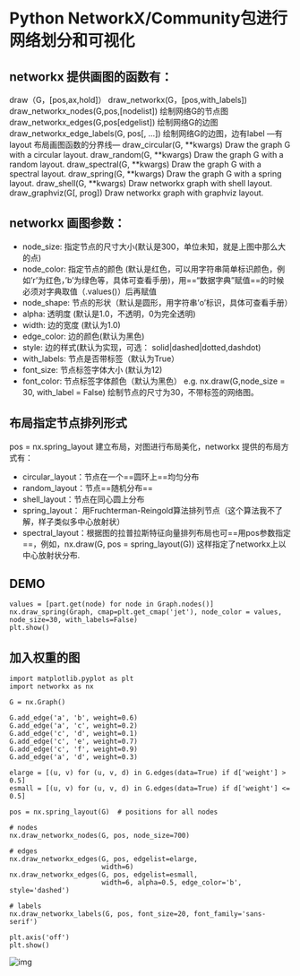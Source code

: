 # Python NetworkX/Community包进行网络划分和可视化

## networkx 提供画图的函数有：

draw（G，[pos,ax,hold]）
draw_networkx(G，[pos,with_labels])
draw_networkx_nodes(G,pos,[nodelist]) 绘制网络G的节点图
draw_networkx_edges(G,pos[edgelist]) 绘制网络G的边图
draw_networkx_edge_labels(G, pos[, …]) 绘制网络G的边图，边有label
—有layout 布局画图函数的分界线—
draw_circular(G, \*\*kwargs) Draw the graph G with a circular layout.
draw_random(G, \*\*kwargs) Draw the graph G with a random layout.
draw_spectral(G, \*\*kwargs) Draw the graph G with a spectral layout.
draw_spring(G, \*\*kwargs) Draw the graph G with a spring layout.
draw_shell(G, \*\*kwargs) Draw networkx graph with shell layout.
draw_graphviz(G[, prog]) Draw networkx graph with graphviz layout.

## networkx 画图参数：

- node_size: 指定节点的尺寸大小(默认是300，单位未知，就是上图中那么大的点)
- node_color: 指定节点的颜色 (默认是红色，可以用字符串简单标识颜色，例如’r’为红色，’b’为绿色等，具体可查看手册)，用==“数据字典”赋值==的时候必须对字典取值（.values()）后再赋值
- node_shape: 节点的形状（默认是圆形，用字符串’o’标识，具体可查看手册）
- alpha: 透明度 (默认是1.0，不透明，0为完全透明)
- width: 边的宽度 (默认为1.0)
- edge_color: 边的颜色(默认为黑色)
- style: 边的样式(默认为实现，可选： solid|dashed|dotted,dashdot)
- with_labels: 节点是否带标签（默认为True）
- font_size: 节点标签字体大小 (默认为12)
- font_color: 节点标签字体颜色（默认为黑色）
e.g. nx.draw(G,node_size = 30, with_label = False)
绘制节点的尺寸为30，不带标签的网络图。

## 布局指定节点排列形式

pos = nx.spring_layout
建立布局，对图进行布局美化，networkx 提供的布局方式有：

- circular_layout：节点在一个==圆环上==均匀分布
- random_layout：节点==随机分布==
- shell_layout：节点在同心圆上分布
- spring_layout： 用Fruchterman-Reingold算法排列节点（这个算法我不了解，样子类似多中心放射状）
- spectral_layout：根据图的拉普拉斯特征向量排列布局也可==用pos参数指定==，例如，nx.draw(G, pos = spring_layout(G)) 这样指定了networkx上以中心放射状分布.

## DEMO

```
values = [part.get(node) for node in Graph.nodes()]
nx.draw_spring(Graph, cmap=plt.get_cmap('jet'), node_color = values, node_size=30, with_labels=False)
plt.show()
```

## **加入权重**的图

```python3
import matplotlib.pyplot as plt
import networkx as nx

G = nx.Graph()

G.add_edge('a', 'b', weight=0.6)
G.add_edge('a', 'c', weight=0.2)
G.add_edge('c', 'd', weight=0.1)
G.add_edge('c', 'e', weight=0.7)
G.add_edge('c', 'f', weight=0.9)
G.add_edge('a', 'd', weight=0.3)

elarge = [(u, v) for (u, v, d) in G.edges(data=True) if d['weight'] > 0.5]
esmall = [(u, v) for (u, v, d) in G.edges(data=True) if d['weight'] <= 0.5]

pos = nx.spring_layout(G)  # positions for all nodes

# nodes
nx.draw_networkx_nodes(G, pos, node_size=700)

# edges
nx.draw_networkx_edges(G, pos, edgelist=elarge,
                       width=6)
nx.draw_networkx_edges(G, pos, edgelist=esmall,
                       width=6, alpha=0.5, edge_color='b', style='dashed')

# labels
nx.draw_networkx_labels(G, pos, font_size=20, font_family='sans-serif')

plt.axis('off')
plt.show()
```



![img](https://pic2.zhimg.com/80/v2-555987df498a485cc45ef8fd522b7161_hd.jpg)